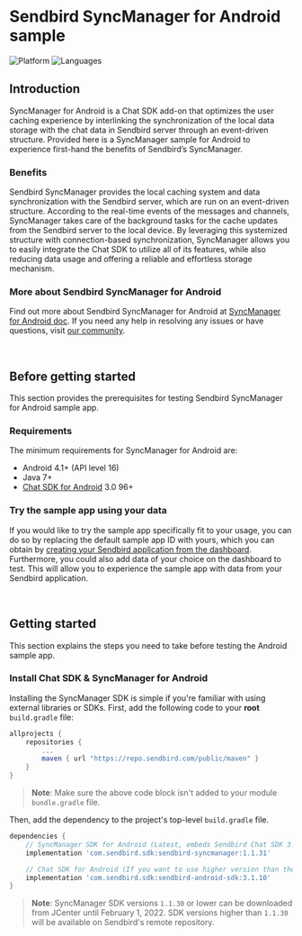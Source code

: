# Sendbird SyncManager for Android sample
![Platform](https://img.shields.io/badge/platform-ANDROID-orange.svg)
![Languages](https://img.shields.io/badge/language-JAVA-orange.svg)

## Introduction

SyncManager for Android is a Chat SDK add-on that optimizes the user caching experience by interlinking the synchronization of the local data storage with the chat data in Sendbird server through an event-driven structure. Provided here is a SyncManager sample for Android to experience first-hand the benefits of Sendbird’s SyncManager.

### Benefits

Sendbird SyncManager provides the local caching system and data synchronization with the Sendbird server, which are run on an event-driven structure. According to the real-time events of the messages and channels, SyncManager takes care of the background tasks for the cache updates from the Sendbird server to the local device. By leveraging this systemized structure with connection-based synchronization, SyncManager allows you to easily integrate the Chat SDK to utilize all of its features, while also reducing data usage and offering a reliable and effortless storage mechanism. 

### More about Sendbird SyncManager for Android

Find out more about Sendbird SyncManager for Android at [SyncManager for Android doc](https://sendbird.com/docs/syncmanager/v1/android/getting-started/about-syncmanager). If you need any help in resolving any issues or have questions, visit [our community](https://community.sendbird.com).

<br />

## Before getting started

This section provides the prerequisites for testing Sendbird SyncManager for Android sample app.

### Requirements

The minimum requirements for SyncManager for Android are:

- Android 4.1+ (API level 16)
- Java 7+
- [Chat SDK for Android](https://github.com/sendbird/SendBird-SDK-Android/tree/master/com/sendbird/sdk/sendbird-android-sdk) 3.0 96+

### Try the sample app using your data 

If you would like to try the sample app specifically fit to your usage, you can do so by replacing the default sample app ID with yours, which you can obtain by [creating your Sendbird application from the dashboard](https://sendbird.com/docs/chat/v3/android/getting-started/install-chat-sdk#2-step-1-create-a-sendbird-application-from-your-dashboard). Furthermore, you could also add data of your choice on the dashboard to test. This will allow you to experience the sample app with data from your Sendbird application. 

<br />

## Getting started

This section explains the steps you need to take before testing the Android sample app.

### Install Chat SDK & SyncManager for Android

Installing the SyncManager SDK is simple if you're familiar with using external libraries or SDKs. First, add the following code to your **root** `build.gradle` file:

```gradle
allprojects {
    repositories {
        ...
        maven { url "https://repo.sendbird.com/public/maven" }
    }
}
```

>**Note**: Make sure the above code block isn't added to your module `bundle.gradle` file.

Then, add the dependency to the project's top-level `build.gradle` file.

```gradle
dependencies {
    // SyncManager SDK for Android (Latest, embeds Sendbird Chat SDK 3.0.170)
    implementation 'com.sendbird.sdk:sendbird-syncmanager:1.1.31'

    // Chat SDK for Android (If you want to use higher version than the version embedded in the SyncManager)
    implementation 'com.sendbird.sdk:sendbird-android-sdk:3.1.10'
}
```

> **Note**: SyncManager SDK versions `1.1.30` or lower can be downloaded from JCenter until February 1, 2022. SDK versions higher than `1.1.30` will be available on Sendbird's remote repository.
